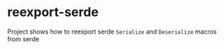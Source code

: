 # reexport-serde

Project shows how to reexport serde `Serialize` and `Deserialize` macros from serde
